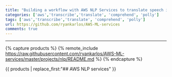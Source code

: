 ```yaml
---
title: "Building a workflow with AWS NLP Services to translate speech into multiple languages."
categories: ['aws','transcribe','translate', 'comprehend', 'polly']
tags: ['aws','transcribe','translate', 'comprehend', 'polly']
url: https://github.com/ryankarlos/AWS-ML-services
comments: true
---
```

___
{% capture products %}
{% remote_include https://raw.githubusercontent.com/ryankarlos/AWS-ML-services/master/projects/nlp/README.md %}
{% endcapture %}



{{ products | replace_first:"## AWS NLP services"  }}
